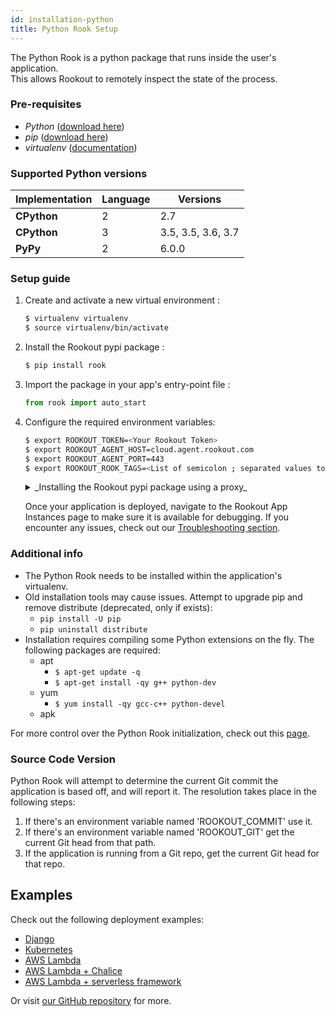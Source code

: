 ```yaml
---
id: installation-python
title: Python Rook Setup
---
```


The Python Rook is a python package that runs inside the user's application.  
This allows Rookout to remotely inspect the state of the process.

### Pre-requisites
- *Python* ([download here](https://www.python.org/downloads/))
- *pip* ([download here](https://pip.pypa.io/en/stable/installing/))
- *virtualenv* ([documentation](https://virtualenv.pypa.io/en/stable/installation/))

### Supported Python versions

| Implementation     | Language   | Versions           |
| ------------------ | ---------- | ------------------ |
| **CPython**        | 2          | 2.7                |
| **CPython**        | 3          | 3.5, 3.5, 3.6, 3.7 |
| **PyPy**           | 2          | 6.0.0       |

### Setup guide

1. Create and activate a new virtual environment :
    ```bash
    $ virtualenv virtualenv
    $ source virtualenv/bin/activate
    ```

1. Install the Rookout pypi package :  
    ```bash
    $ pip install rook
    ```

1. Import the package in your app's entry-point file :  
    ```python
    from rook import auto_start
    ```

1. Configure the required environment variables:

    ```bash
    $ export ROOKOUT_TOKEN=<Your Rookout Token>
    $ export ROOKOUT_AGENT_HOST=cloud.agent.rookout.com 
    $ export ROOKOUT_AGENT_PORT=443
    $ export ROOKOUT_ROOK_TAGS=<List of semicolon ; separated values to identify this app instance>
    ```

    <details>
    <summary>_Installing the Rookout pypi package using a proxy_</summary>
    Unix:
    ```bash
    export HTTPS_PROXY=https://mypro.xy:1234 && pip install rook
    ```
    Windows:
    ```bash
    set HTTPS_PROXY=https://mypro.xy:1234 && pip install rook
    ```
    </details>

    Once your application is deployed, navigate to the Rookout App Instances page to make sure it is available for debugging.
    If you encounter any issues, check out our [Troubleshooting section](troubleshooting-rooks.md).

### Additional info

- The Python Rook needs to be installed within the application's virtualenv.
- Old installation tools may cause issues. Attempt to upgrade pip and remove distribute (deprecated, only if exists):
    - `pip install -U pip`
    - `pip uninstall distribute`
- Installation requires compiling some Python extensions on the fly. The following packages are required:
  - apt
    - `$ apt-get update -q`
    - `$ apt-get install -qy g++ python-dev`
  - yum
    - `$ yum install -qy gcc-c++ python-devel`
  - apk

For more control over the Python Rook initialization, check out this [page](rooks-python_interface.md).

### Source Code Version

Python Rook will attempt to determine the current Git commit the application is based off, and will report it.
The resolution takes place in the following steps:
1. If there's an environment variable named 'ROOKOUT_COMMIT' use it.
1. If there's an environment variable named 'ROOKOUT_GIT' get the current Git head from that path.
1. If the application is running from a Git repo, get the current Git head for that repo.   

## Examples

Check out the following deployment examples:

- [Django](https://github.com/Rookout/deployment-examples/tree/master/python-django)
- [Kubernetes](https://github.com/Rookout/deployment-examples/tree/master/python-kubernetes)
- [AWS Lambda](https://github.com/Rookout/deployment-examples/tree/master/python-aws-lambda)
- [AWS Lambda + Chalice](https://github.com/Rookout/deployment-examples/tree/master/python-aws-chalice)
- [AWS Lambda + serverless framework ](https://github.com/Rookout/deployment-examples/tree/master/python-aws-serverlessframework)

Or visit [our GitHub repository](https://github.com/Rookout/deployment-examples) for more.